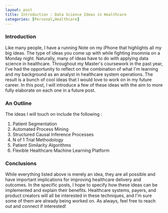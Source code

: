 ```yaml
---
layout: post
title: Introduction : Data Science Ideas in Healthcare
categories: [Personal,Healthcare]
---
```


### Introduction

Like many people, I have a running Note on my iPhone that highlights all my big ideas. The type of ideas you come up with while fighting insomnia on a Monday night. Naturally, many of ideas have to do with applying data science in healthcare.  Throughout my Master's coursework in the past year, I've had the opportunity to reflect on the combination of what I'm learning and my background as an analyst in healthcare system operations.  The result is a bunch of cool ideas that I would love to work on in my future career.  In this post, I will introduce a few of these ideas with the aim to more fully elaborate on each one in a future post.  

### An Outline

The ideas I will touch on include the following : 

1. Patient Segmentation 
2. Automated Process Mining
3. Structured Causal Inference Processes
4. N of 1 Trial Methodology
5. Patient Similarity Algorithms
6. Flexible Healthcare Machine Learning Platform

### Conclusions

While everything listed above is merely an idea, they are all possible and have important implications for improving healthcare delivery and outcomes.  In the specific posts, I hope to specify how these ideas can be implemented and explain their benefits.  Healthcare systems, payers, and product creators will all be interested in these techniques, and I'm sure some of them are already being worked on.  As always, feel free to reach out and connect if interested! 

